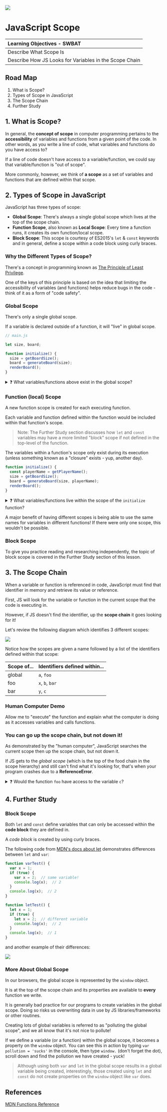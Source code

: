 <img src="https://i.imgur.com/fe5VQ4M.jpg">

# JavaScript Scope

| Learning Objectives - SWBAT |
| :--- |
| Describe What Scope Is |
| Describe How JS Looks for Variables in the Scope Chain |

## Road Map
1. What is Scope?
2. Types of Scope in JavaScript
3. The Scope Chain
4. Further Study

## 1. What is Scope?

In general, the **concept of scope** in computer programming pertains to the **accessibility** of variables and functions from a given point of the code. In other words, as you write a line of code, what variables and functions do you have access to?

If a line of code doesn't have access to a variable/function, we could say that variable/function is "out of scope".

More commonly, however, we think of **a scope** as a set of variables and functions that are defined within that scope.

## 2. Types of Scope in JavaScript

JavaScript has three types of scope:

- **Global Scope**:  There's always a single global scope which lives at the top of the scope chain.
- **Function Scope**, also known as **Local Scope**:  Every time a function runs, it creates its own function/local scope. 
- **Block Scope**: This scope is courtesy of ES2015's `let` & `const` keywords and in general, define a scope within a code block using curly braces.

### Why the Different Types of Scope?

There's a concept in programming known as [The Principle of Least Privilege](https://en.wikipedia.org/wiki/Principle_of_least_privilege).

One of the keys of this principle is based on the idea that limiting the accessibility of variables (and functions) helps reduce bugs in the code - think of it as a form of "code safety".

### Global Scope

There's only a single global scope.

If a variable is declared outside of a function, it will "live" in global scope.

```js
// main.js

let size, board;

function initialize() {
  size = getBoardSize();
  board = generateBoard(size);
  renderBoard();
}
```

<details>	
<summary>
❓ What variables/functions above exist in the global scope?
</summary>
<hr>

**`size` and `board`**

<hr>
</details>

### Function (local) Scope

A new function scope is created for each executing function.

Each variable and function defined within the function would be included within that function's scope.

> Note:  The Further Study section discusses how `let` and `const` variables may have a more limited "block" scope if not defined in the top-level of the function.

The variables within a function's scope only exist during its execution (unless something known as a "closure" exists - yup, another day).

```js
function initialize() {
  const playerName = getPlayerName();
  size = getBoardSize();
  board = generateBoard(size, playerName);
  renderBoard();
}
```

<details>	
<summary>
❓ What variables/functions live within the scope of the <code>initialize</code> function?
</summary>
<hr>

**`playerName`**

<hr>
</details>

A major benefit of having different scopes is being able to use the same names for variables in different functions!  If there were only one scope, this wouldn't be possible.

### Block Scope

To give you practice reading and researching independently, the topic of block scope is covered in the Further Study section of this lesson. 

## 3. The Scope Chain

When a variable or function is referenced in code, JavaScript must find that identifier in memory and retrieve its value or reference.

First, JS will look for the variable or function in the current scope that the code is executing in.

However, if JS doesn't find the identifier, up the **scope chain** it goes looking for it!

Let's review the following diagram which identifies 3 different scopes:

<img src="https://i.imgur.com/UtIoe7F.png">

Notice how the scopes are given a name followed by a list of the identifiers defined within that scope:

| Scope of... | Identifiers defined within... |
|---|---|
| global | `a`, `foo` |
| foo | `x`, `b`, `bar` |
| bar | `y`, `c` |

### Human Computer Demo 

Allow me to "execute" the function and explain what the computer is doing as it accesses variables and calls functions.

### You can go up the scope chain, but not down it!

As demonstrated by the "human computer", JavaScript searches the current scope then up the scope chain, but not down it.

If JS gets to the _global scope_ (which is the top of the food chain in the scope hierarchy) and still can't find what it's looking for, that's when your program crashes due to a **ReferenceError**.

<details>	
<summary>
❓ Would the function <code>foo</code> have access to the variable <code>c</code>?
</summary>
<hr>

**No, because `c` is not _up_ the scope chain**

<hr>
</details>

## 4. Further Study

### Block Scope

Both `let` and `const` define variables that can only be accessed within the **code block** they are defined in.

A _code block_ is created by using curly braces.

The following code from [MDN's docs about let](https://developer.mozilla.org/en-US/docs/Web/JavaScript/Reference/Statements/let) demonstrates differences between `let` and `var`:

```js
function varTest() {
  var x = 1;
  if (true) {
    var x = 2;  // same variable!
    console.log(x);  // 2
  }
  console.log(x);  // 2
}

function letTest() {
  let x = 1;
  if (true) {
    let x = 2;  // different variable
    console.log(x);  // 2
  }
  console.log(x);  // 1
}
```

and another example of their differences:

<img src="https://i.imgur.com/K0uJx2P.jpg">

### More About Global Scope

In our browsers, the global scope is represented by the `window` object.

It is at the top of the scope chain and its properties are available to **every** function we write.

It is generally bad practice for our programs to create variables in the global scope.  Doing so risks us overwriting data in use by JS libraries/frameworks or other routines.

Creating lots of global variables is referred to as "polluting the global scope", and we all know that it's not nice to pollute!

If we define a variable (or a function) within the global scope, it becomes a property on the `window` object. You can see this in action by typing `var pollution = 'sucks'` in the console, then type `window.` (don't forget the dot), scroll down and find the pollution we have created - yuck!

> Although using both `var` and `let` in the global scope results in a global variable being created, interestingly, those created using `let` and `const` do not create properties on the `window` object like `var` does.

## References

[MDN Functions Reference](https://developer.mozilla.org/en-US/docs/Web/JavaScript/Reference/Functions)
